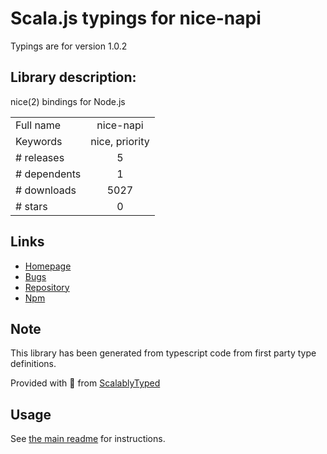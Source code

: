 
# Scala.js typings for nice-napi

Typings are for version 1.0.2

## Library description:
nice(2) bindings for Node.js

|                    |                 |
| ------------------ | :-------------: |
| Full name          | nice-napi |
| Keywords           | nice, priority |
| # releases         | 5 |
| # dependents       | 1 |
| # downloads        | 5027 |
| # stars            | 0 |

## Links
- [Homepage](https://github.com/addaleax/nice-napi#readme)
- [Bugs](https://github.com/addaleax/nice-napi/issues)
- [Repository](https://github.com/addaleax/nice-napi)
- [Npm](https://www.npmjs.com/package/nice-napi)
    


## Note
This library has been generated from typescript code from first party type definitions.

Provided with :purple_heart: from [ScalablyTyped](https://github.com/oyvindberg/ScalablyTyped)

## Usage
See [the main readme](../../readme.md) for instructions.


